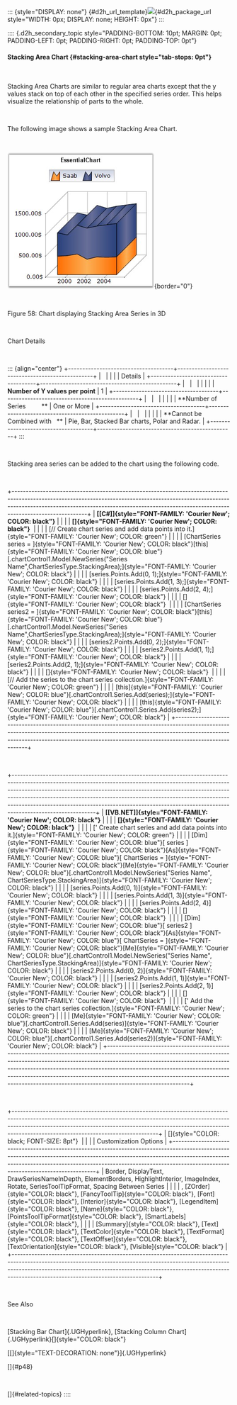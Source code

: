 ::: {style="DISPLAY: none"}
[](ms-xhelp:///?Id=d2h_url_template){#d2h_url_template}![](!package_url!){#d2h_package_url style="WIDTH: 0px; DISPLAY: none; HEIGHT: 0px"}
:::

:::: {.d2h_secondary_topic style="PADDING-BOTTOM: 10pt; MARGIN: 0pt; PADDING-LEFT: 0pt; PADDING-RIGHT: 0pt; PADDING-TOP: 0pt"}
#### Stacking Area Chart {#stacking-area-chart style="tab-stops: 0pt"}

 

Stacking Area Charts are similar to regular area charts except that the y values stack on top of each other in the specified series order. This helps visualize the relationship of parts to the whole.

 

The following image shows a sample Stacking Area Chart.

 

![](ImagesExt/image84_60.jpg){border="0"}

 

Figure 58: Chart displaying Stacking Area Series in 3D

 

Chart Details

 

::: {align="center"}
+-------------------------------------+------------------------------------------------+
|                                                                                      |
|                                                                                      |
| Details                                                                              |
+-------------------------------------+------------------------------------------------+
|                                     |                                                |
|                                     |                                                |
| **Number of Y values per point**    | 1                                              |
+-------------------------------------+------------------------------------------------+
|                                     |                                                |
|                                     |                                                |
| **Number of Series         **       | One or More                                    |
+-------------------------------------+------------------------------------------------+
|                                     |                                                |
|                                     |                                                |
| **Cannot be Combined with   **      | Pie, Bar, Stacked Bar charts, Polar and Radar. |
+-------------------------------------+------------------------------------------------+
:::

 

Stacking area series can be added to the chart using the following code.

 

+--------------------------------------------------------------------------------------------------------------------------------------------------------------------------------------------------------------------------------------------------------------------+
| **[\[C#\]]{style="FONT-FAMILY: 'Courier New'; COLOR: black"}**                                                                                                                                                                                                     |
|                                                                                                                                                                                                                                                                    |
| **[]{style="FONT-FAMILY: 'Courier New'; COLOR: black"}**                                                                                                                                                                                                           |
|                                                                                                                                                                                                                                                                    |
| [// Create chart series and add data points into it.]{style="FONT-FAMILY: 'Courier New'; COLOR: green"}                                                                                                                                                            |
|                                                                                                                                                                                                                                                                    |
| [ChartSeries series = ]{style="FONT-FAMILY: 'Courier New'; COLOR: black"}[this]{style="FONT-FAMILY: 'Courier New'; COLOR: blue"}[.chartControl1.Model.NewSeries(\"Series Name\",ChartSeriesType.StackingArea);]{style="FONT-FAMILY: 'Courier New'; COLOR: black"}  |
|                                                                                                                                                                                                                                                                    |
| [series.Points.Add(0, 1);]{style="FONT-FAMILY: 'Courier New'; COLOR: black"}                                                                                                                                                                                       |
|                                                                                                                                                                                                                                                                    |
| [series.Points.Add(1, 3);]{style="FONT-FAMILY: 'Courier New'; COLOR: black"}                                                                                                                                                                                       |
|                                                                                                                                                                                                                                                                    |
| [series.Points.Add(2, 4);]{style="FONT-FAMILY: 'Courier New'; COLOR: black"}                                                                                                                                                                                       |
|                                                                                                                                                                                                                                                                    |
| []{style="FONT-FAMILY: 'Courier New'; COLOR: black"}                                                                                                                                                                                                               |
|                                                                                                                                                                                                                                                                    |
| [ChartSeries series2 = ]{style="FONT-FAMILY: 'Courier New'; COLOR: black"}[this]{style="FONT-FAMILY: 'Courier New'; COLOR: blue"}[.chartControl1.Model.NewSeries(\"Series Name\",ChartSeriesType.StackingArea);]{style="FONT-FAMILY: 'Courier New'; COLOR: black"} |
|                                                                                                                                                                                                                                                                    |
| [series2.Points.Add(0, 2);]{style="FONT-FAMILY: 'Courier New'; COLOR: black"}                                                                                                                                                                                      |
|                                                                                                                                                                                                                                                                    |
| [series2.Points.Add(1, 1);]{style="FONT-FAMILY: 'Courier New'; COLOR: black"}                                                                                                                                                                                      |
|                                                                                                                                                                                                                                                                    |
| [series2.Points.Add(2, 1);]{style="FONT-FAMILY: 'Courier New'; COLOR: black"}                                                                                                                                                                                      |
|                                                                                                                                                                                                                                                                    |
| []{style="FONT-FAMILY: 'Courier New'; COLOR: black"}                                                                                                                                                                                                               |
|                                                                                                                                                                                                                                                                    |
| [// Add the series to the chart series collection.]{style="FONT-FAMILY: 'Courier New'; COLOR: green"}                                                                                                                                                              |
|                                                                                                                                                                                                                                                                    |
| [this]{style="FONT-FAMILY: 'Courier New'; COLOR: blue"}[.chartControl1.Series.Add(series);]{style="FONT-FAMILY: 'Courier New'; COLOR: black"}                                                                                                                      |
|                                                                                                                                                                                                                                                                    |
| [this]{style="FONT-FAMILY: 'Courier New'; COLOR: blue"}[.chartControl1.Series.Add(series2);]{style="FONT-FAMILY: 'Courier New'; COLOR: black"}                                                                                                                     |
+--------------------------------------------------------------------------------------------------------------------------------------------------------------------------------------------------------------------------------------------------------------------+

 

+-----------------------------------------------------------------------------------------------------------------------------------------------------------------------------------------------------------------------------------------------------------------------------------------------------------------------------------------------------------------------------------------------------------------------------------+
| **[\[VB.NET\]]{style="FONT-FAMILY: 'Courier New'; COLOR: black"}**                                                                                                                                                                                                                                                                                                                                                                |
|                                                                                                                                                                                                                                                                                                                                                                                                                                   |
| **[]{style="FONT-FAMILY: 'Courier New'; COLOR: black"}**                                                                                                                                                                                                                                                                                                                                                                          |
|                                                                                                                                                                                                                                                                                                                                                                                                                                   |
| [\' Create chart series and add data points into it.]{style="FONT-FAMILY: 'Courier New'; COLOR: green"}                                                                                                                                                                                                                                                                                                                           |
|                                                                                                                                                                                                                                                                                                                                                                                                                                   |
| [Dim]{style="FONT-FAMILY: 'Courier New'; COLOR: blue"}[ series ]{style="FONT-FAMILY: 'Courier New'; COLOR: black"}[As]{style="FONT-FAMILY: 'Courier New'; COLOR: blue"}[ ChartSeries = ]{style="FONT-FAMILY: 'Courier New'; COLOR: black"}[Me]{style="FONT-FAMILY: 'Courier New'; COLOR: blue"}[.chartControl1.Model.NewSeries(\"Series Name\", ChartSeriesType.StackingArea)]{style="FONT-FAMILY: 'Courier New'; COLOR: black"}  |
|                                                                                                                                                                                                                                                                                                                                                                                                                                   |
| [series.Points.Add(0, 1)]{style="FONT-FAMILY: 'Courier New'; COLOR: black"}                                                                                                                                                                                                                                                                                                                                                       |
|                                                                                                                                                                                                                                                                                                                                                                                                                                   |
| [series.Points.Add(1, 3)]{style="FONT-FAMILY: 'Courier New'; COLOR: black"}                                                                                                                                                                                                                                                                                                                                                       |
|                                                                                                                                                                                                                                                                                                                                                                                                                                   |
| [series.Points.Add(2, 4)]{style="FONT-FAMILY: 'Courier New'; COLOR: black"}                                                                                                                                                                                                                                                                                                                                                       |
|                                                                                                                                                                                                                                                                                                                                                                                                                                   |
| []{style="FONT-FAMILY: 'Courier New'; COLOR: black"}                                                                                                                                                                                                                                                                                                                                                                              |
|                                                                                                                                                                                                                                                                                                                                                                                                                                   |
| [Dim]{style="FONT-FAMILY: 'Courier New'; COLOR: blue"}[ series2 ]{style="FONT-FAMILY: 'Courier New'; COLOR: black"}[As]{style="FONT-FAMILY: 'Courier New'; COLOR: blue"}[ ChartSeries = ]{style="FONT-FAMILY: 'Courier New'; COLOR: black"}[Me]{style="FONT-FAMILY: 'Courier New'; COLOR: blue"}[.chartControl1.Model.NewSeries(\"Series Name\", ChartSeriesType.StackingArea)]{style="FONT-FAMILY: 'Courier New'; COLOR: black"} |
|                                                                                                                                                                                                                                                                                                                                                                                                                                   |
| [series2.Points.Add(0, 2)]{style="FONT-FAMILY: 'Courier New'; COLOR: black"}                                                                                                                                                                                                                                                                                                                                                      |
|                                                                                                                                                                                                                                                                                                                                                                                                                                   |
| [series2.Points.Add(1, 1)]{style="FONT-FAMILY: 'Courier New'; COLOR: black"}                                                                                                                                                                                                                                                                                                                                                      |
|                                                                                                                                                                                                                                                                                                                                                                                                                                   |
| [series2.Points.Add(2, 1)]{style="FONT-FAMILY: 'Courier New'; COLOR: black"}                                                                                                                                                                                                                                                                                                                                                      |
|                                                                                                                                                                                                                                                                                                                                                                                                                                   |
| []{style="FONT-FAMILY: 'Courier New'; COLOR: black"}                                                                                                                                                                                                                                                                                                                                                                              |
|                                                                                                                                                                                                                                                                                                                                                                                                                                   |
| [\' Add the series to the chart series collection.]{style="FONT-FAMILY: 'Courier New'; COLOR: green"}                                                                                                                                                                                                                                                                                                                             |
|                                                                                                                                                                                                                                                                                                                                                                                                                                   |
| [Me]{style="FONT-FAMILY: 'Courier New'; COLOR: blue"}[.chartControl1.Series.Add(series)]{style="FONT-FAMILY: 'Courier New'; COLOR: black"}                                                                                                                                                                                                                                                                                        |
|                                                                                                                                                                                                                                                                                                                                                                                                                                   |
| [Me]{style="FONT-FAMILY: 'Courier New'; COLOR: blue"}[.chartControl1.Series.Add(series2)]{style="FONT-FAMILY: 'Courier New'; COLOR: black"}                                                                                                                                                                                                                                                                                       |
+-----------------------------------------------------------------------------------------------------------------------------------------------------------------------------------------------------------------------------------------------------------------------------------------------------------------------------------------------------------------------------------------------------------------------------------+

 

+---------------------------------------------------------------------------------------------------------------------------------------------------------------------------------------------------------------------------------------------------------------------------------------------+
| []{style="COLOR: black; FONT-SIZE: 8pt"}                                                                                                                                                                                                                                                    |
|                                                                                                                                                                                                                                                                                             |
| Customization Options                                                                                                                                                                                                                                                                       |
+---------------------------------------------------------------------------------------------------------------------------------------------------------------------------------------------------------------------------------------------------------------------------------------------+
| Border, DisplayText, DrawSeriesNameInDepth, ElementBorders, HighlightInterior, ImageIndex, Rotate, SeriesToolTipFormat, Spacing Between Series                                                                                                                                              |
|                                                                                                                                                                                                                                                                                             |
| , [ZOrder]{style="COLOR: black"}, [FancyToolTip]{style="COLOR: black"}, [Font]{style="COLOR: black"}, [Interior]{style="COLOR: black"}, [LegendItem]{style="COLOR: black"}, [Name]{style="COLOR: black"}, [PointsToolTipFormat]{style="COLOR: black"}, [SmartLabels]{style="COLOR: black"}, |
|                                                                                                                                                                                                                                                                                             |
| [Summary]{style="COLOR: black"}, [Text]{style="COLOR: black"}, [TextColor]{style="COLOR: black"}, [TextFormat]{style="COLOR: black"}, [TextOffset]{style="COLOR: black"}, [TextOrientation]{style="COLOR: black"}, [Visible]{style="COLOR: black"}                                          |
+---------------------------------------------------------------------------------------------------------------------------------------------------------------------------------------------------------------------------------------------------------------------------------------------+

 

See Also

 

[Stacking Bar Chart]{.UGHyperlink}, [Stacking Column Chart]{.UGHyperlink}[]{style="COLOR: black"}

[[]{style="TEXT-DECORATION: none"}]{.UGHyperlink} 

[]{#p48} 

 

[]{#related-topics}
::::

